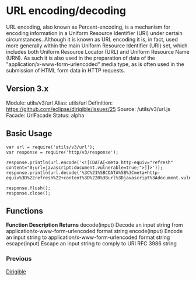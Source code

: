 
# **URL encoding/decoding**


URL encoding, also known as Percent-encoding, is a mechanism for encoding information in a Uniform Resource Identifier (URI) under certain circumstances. Although it is known as URL encoding it is, in fact, used more generally within the main Uniform Resource Identifier (URI) set, which includes both Uniform Resource Locator (URL) and Uniform Resource Name (URN). As such it is also used in the preparation of data of the "application/x-www-form-urlencoded" media type, as is often used in the submission of HTML form data in HTTP requests.



## **Version 3.x**
Module: utils/v3/url
Alias: utils/url
Definition: https://github.com/eclipse/dirigible/issues/25
Source: /utils/v3/url.js
Facade: UrlFacade
Status: alpha

## **Basic Usage**

    var url = require('utils/v3/url');
    var response = require('http/v3/response');

    response.println(url.encode('<![CDATA[<meta http-equiv="refresh" content="0;url=javascript:document.vulnerable=true;">]]>'));
    response.println(url.decode('%3C%21%5BCDATA%5B%3Cmeta+http-equiv%3D%22refresh%22+content%3D%220%3Burl%3Djavascript%3Adocument.vulnerable%3Dtrue%3B%22%3E%5D%5D%3E'));

    response.flush();
    response.close();

## **Functions**
**Function	    Description	Returns**
decode(input)	Decode an input string from application/x-www-form-urlencoded format	string
encode(input)	Encode an input string to application/x-www-form-urlencoded format	string
escape(input)	Escape an input string to comply to URI RFC 3986	string 

### **Previous**
[Dirigible](Dirigible.md)
